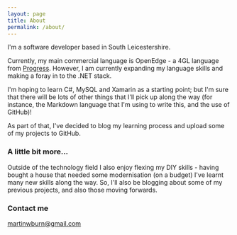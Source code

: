 ```yaml
---
layout: page
title: About
permalink: /about/
---
```


I'm a software developer based in South Leicestershire.

Currently, my main commercial language is OpenEdge - a 4GL language from [Progress](https://www.progress.com/openedge). However, I am currently expanding my language skills and making a foray in to the .NET stack.

I'm hoping to learn C#, MySQL and Xamarin as a starting point; but I'm sure that there will be lots of other things that I'll pick up along the way (for instance, the Markdown language that I'm using to write this, and the use of GitHub)!

As part of that, I've decided to blog my learning process and upload some of my projects to GitHub.

### A little bit more...

Outside of the technology field I also enjoy flexing my DIY skills - having bought a house that needed some modernisation (on a budget) I've learnt many new skills along the way. So, I'll also be blogging about some of my previous projects, and also those moving forwards.

### Contact me

[martinwburn@gmail.com](mailto:martinwburn@gmail.com)
